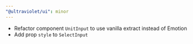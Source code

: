 ```yaml
---
"@ultraviolet/ui": minor
---
```


- Refactor component `UnitInput` to use vanilla extract instead of Emotion
- Add prop `style` to `SelectInput`